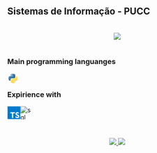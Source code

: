 ## Sistemas de Informação - PUCC

<br>

<div align="center">
<img align="center" src="https://camo.githubusercontent.com/68acbd9658f23edd7e98857aefb8102a32e5669175648a28a24a44aa29ebfa23/68747470733a2f2f6d65646961332e67697068792e636f6d2f6d656469612f76312e59326c6b505463354d4749334e6a45785a32316f5a6e4e335a324671626a466861545a72643342364f576470655868724e47707559544a31624764714d4851326232513465695a6c634431324d563970626e526c636d35686246396e61575a66596e6c666157516d593351395a772f6c42494571637273416f57355836777754342f67697068792e676966" >
</div>

<br>

###  Main programming languanges
 <img align="left" alt="PYTHON" width="26px" src="https://raw.githubusercontent.com/devicons/devicon/master/icons/python/python-original.svg" />

 
<br>

###  Expirience with
 <img align="left" alt="typescript" src="https://raw.githubusercontent.com/devicons/devicon/master/icons/typescript/typescript-plain.svg" width="30" height="30" style="max-width:100%;"/>
 <img align="left" alt="sql" src="https://img.icons8.com/fluent/50/000000/mysql-logo.png" width="30" height="30" style="max-width:100%;"/>
 

<br><br>
#
  
<div align="center">
  <a href="https://github.com/devMarcos12">
  <img height="180em" src="https://github-readme-stats.vercel.app/api?username=devMarcos12&show_icons=true&theme=dark&include_all_commits=true&count_private=true"/>
  <img height="180em" src="https://github-readme-stats.vercel.app/api/top-langs/?username=devMarcos12&layout=compact&langs_count=7&theme=dark&title_color=synthwave"/>
</div>


[instagram]: https://www.instagram.com/marcos.mazzero/
